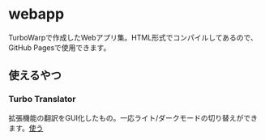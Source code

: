 # webapp
TurboWarpで作成したWebアプリ集。HTML形式でコンパイルしてあるので、GitHub Pagesで使用できます。

## 使えるやつ
### Turbo Translator
拡張機能の翻訳をGUI化したもの。一応ライト/ダークモードの切り替えができます。[使う](https://rneoru.github.io/webapp/turbotrans.html)

